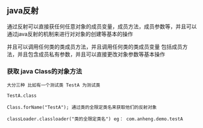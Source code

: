 ## java反射

通过反射可以直接获任何任意对象的成员变量，成员方法，成员参数等，并且可以通过java反射的机制来进行对对象的创建等基本的操作

并且可以调用任何类的类成员方法，并且调用任何类的类成员变量 包括成员方法，并且包含成员私有参数，并且可以直接更改对象参数等基本操作

### 获取 java Class的对象方法

```
大分三种 比如有一个测试类 TestA 为测试类

TestA.class

Class.forName("TestA"); 通过类的全限定类名来获取他们的反射对象

classLoader.classloader("类的全限定类名") eg： com.anheng.demo.testA

```

